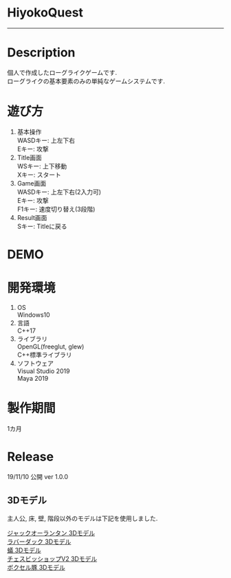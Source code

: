 # HiyokoQuest  
---  
# Description  
個人で作成したローグライクゲームです.  
ローグライクの基本要素のみの単純なゲームシステムです.

# 遊び方  
1. 基本操作  
 WASDキー: 上左下右  
 Eキー: 攻撃  
2. Title画面  
 WSキー: 上下移動  
 Xキー: スタート  
3. Game画面  
 WASDキー: 上左下右(2入力可)  
 Eキー: 攻撃  
 F1キー: 速度切り替え(3段階)
4. Result画面  
 Sキー: Titleに戻る  

# DEMO  

# 開発環境  
1. OS  
 Windows10  
2. 言語  
 C++17  
3. ライブラリ  
 OpenGL(freeglut, glew)  
 C++標準ライブラリ  
4. ソフトウェア  
 Visual Studio 2019  
 Maya 2019  

# 製作期間  
1カ月

# Release  
19/11/10 公開 ver 1.0.0

## 3Dモデル  
主人公, 床, 壁, 階段以外のモデルは下記を使用しました.  

[ジャックオーランタン 3Dモデル](https://free3d.com/ja/3d-model/jack-o-lantern-5220.html)  
[ラバーダック 3Dモデル](https://free3d.com/ja/3d-model/jack-o-lantern-5220.htm://free3d.com/ja/3d-model/rubber-duck-v1--250409.html)  
[蟻 3Dモデル](https://free3d.com/ja/3d-model/ant-71866.html)  
[チェスビッショップV2 3Dモデル](https://free3d.com/ja/3d-model/chess-bishop-v2--140401.html)  
[ボクセル豚 3Dモデル](https://free3d.com/ja/3d-model/voxel-pig-786092.html)  
